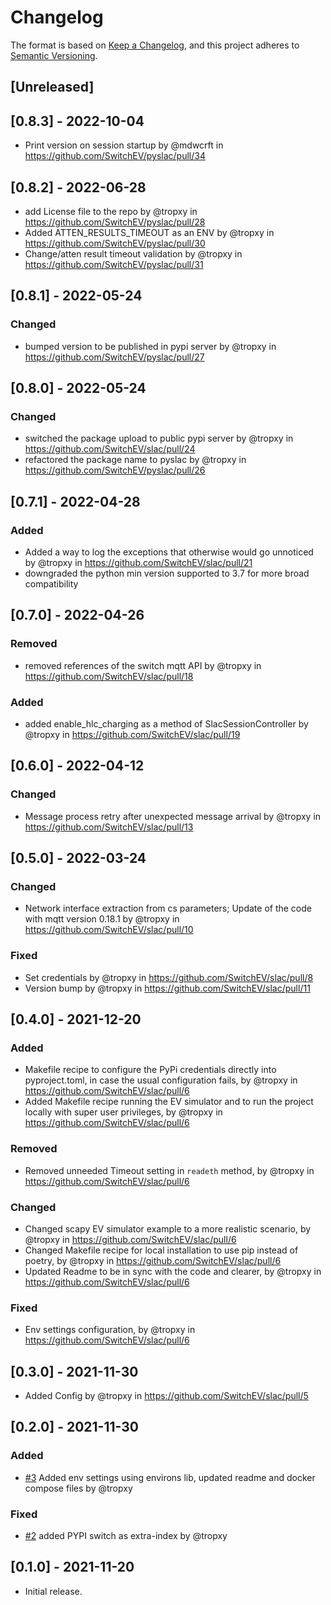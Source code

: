 # Changelog

The format is based on [Keep a Changelog](https://keepachangelog.com/en/1.0.0/),
and this project adheres to [Semantic Versioning](https://semver.org/spec/v2.0.0.html).

## [Unreleased]

## [0.8.3] - 2022-10-04

- Print version on session startup by @mdwcrft in https://github.com/SwitchEV/pyslac/pull/34

## [0.8.2] - 2022-06-28

- add License file to the repo by @tropxy in https://github.com/SwitchEV/pyslac/pull/28
- Added ATTEN_RESULTS_TIMEOUT as an ENV by @tropxy in https://github.com/SwitchEV/pyslac/pull/30
- Change/atten result timeout validation by @tropxy in https://github.com/SwitchEV/pyslac/pull/31

## [0.8.1] - 2022-05-24

### Changed

- bumped version to be published in pypi server by @tropxy in https://github.com/SwitchEV/pyslac/pull/27

## [0.8.0] - 2022-05-24

### Changed

- switched the package upload to public pypi server by @tropxy in https://github.com/SwitchEV/slac/pull/24
- refactored the package name to pyslac by @tropxy in https://github.com/SwitchEV/pyslac/pull/26

## [0.7.1] - 2022-04-28

### Added

- Added a way to log the exceptions that otherwise would go unnoticed by @tropxy in https://github.com/SwitchEV/slac/pull/21
- downgraded the python min version supported to 3.7 for more broad compatibility

## [0.7.0] - 2022-04-26

### Removed

- removed references of the switch mqtt API by @tropxy in https://github.com/SwitchEV/slac/pull/18

### Added

- added enable_hlc_charging as a method of SlacSessionController by @tropxy in https://github.com/SwitchEV/slac/pull/19

## [0.6.0] - 2022-04-12

### Changed

- Message process retry after unexpected message arrival by @tropxy in https://github.com/SwitchEV/slac/pull/13

## [0.5.0] - 2022-03-24

### Changed

- Network interface extraction from cs parameters; Update of the code with mqtt version 0.18.1 by @tropxy in https://github.com/SwitchEV/slac/pull/10

### Fixed

- Set credentials by @tropxy in https://github.com/SwitchEV/slac/pull/8
- Version bump by @tropxy in https://github.com/SwitchEV/slac/pull/11

## [0.4.0] - 2021-12-20

### Added

- Makefile recipe to configure the PyPi credentials directly into pyproject.toml, in
  case the usual configuration fails, by @tropxy in https://github.com/SwitchEV/slac/pull/6
- Added Makefile recipe running the EV simulator and to run the project locally
  with super user privileges, by @tropxy in https://github.com/SwitchEV/slac/pull/6

### Removed

- Removed unneeded Timeout setting in `readeth` method, by @tropxy in https://github.com/SwitchEV/slac/pull/6

### Changed

- Changed scapy EV simulator example to a more realistic scenario, by @tropxy in https://github.com/SwitchEV/slac/pull/6
- Changed Makefile recipe for local installation to use pip instead of poetry, by @tropxy in https://github.com/SwitchEV/slac/pull/6
- Updated Readme to be in sync with the code and clearer, by @tropxy in https://github.com/SwitchEV/slac/pull/6

### Fixed

- Env settings configuration, by @tropxy in https://github.com/SwitchEV/slac/pull/6

## [0.3.0] - 2021-11-30

- Added Config by @tropxy in https://github.com/SwitchEV/slac/pull/5

## [0.2.0] - 2021-11-30

### Added

- [#3](https://github.com/SwitchEV/slac/pull/3) Added env settings using environs lib, updated readme and docker compose files by @tropxy

### Fixed

- [#2](https://github.com/SwitchEV/slac/pull/2) added PYPI switch as extra-index by @tropxy

## [0.1.0] - 2021-11-20

- Initial release.
